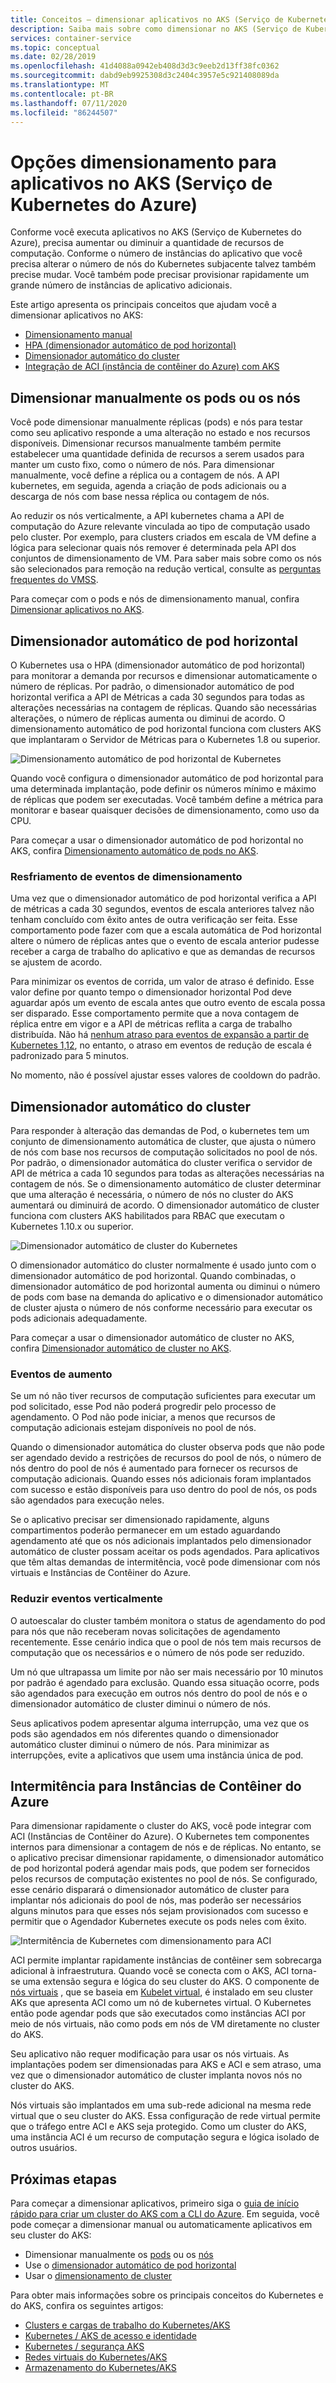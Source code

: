 ```yaml
---
title: Conceitos – dimensionar aplicativos no AKS (Serviço de Kubernetes do Azure)
description: Saiba mais sobre como dimensionar no AKS (Serviço de Kubernetes do Azure), incluindo dimensionador automático de pod horizontal, dimensionador automático do cluster e conector de Instâncias de Contêiner do Azure.
services: container-service
ms.topic: conceptual
ms.date: 02/28/2019
ms.openlocfilehash: 41d4088a0942eb408d3d3c9eeb2d13ff38fc0362
ms.sourcegitcommit: dabd9eb9925308d3c2404c3957e5c921408089da
ms.translationtype: MT
ms.contentlocale: pt-BR
ms.lasthandoff: 07/11/2020
ms.locfileid: "86244507"
---
```

# <a name="scaling-options-for-applications-in-azure-kubernetes-service-aks"></a>Opções dimensionamento para aplicativos no AKS (Serviço de Kubernetes do Azure)

Conforme você executa aplicativos no AKS (Serviço de Kubernetes do Azure), precisa aumentar ou diminuir a quantidade de recursos de computação. Conforme o número de instâncias do aplicativo que você precisa alterar o número de nós do Kubernetes subjacente talvez também precise mudar. Você também pode precisar provisionar rapidamente um grande número de instâncias de aplicativo adicionais.

Este artigo apresenta os principais conceitos que ajudam você a dimensionar aplicativos no AKS:

- [Dimensionamento manual](#manually-scale-pods-or-nodes)
- [HPA (dimensionador automático de pod horizontal)](#horizontal-pod-autoscaler)
- [Dimensionador automático do cluster](#cluster-autoscaler)
- [Integração de ACI (instância de contêiner do Azure) com AKS](#burst-to-azure-container-instances)

## <a name="manually-scale-pods-or-nodes"></a>Dimensionar manualmente os pods ou os nós

Você pode dimensionar manualmente réplicas (pods) e nós para testar como seu aplicativo responde a uma alteração no estado e nos recursos disponíveis. Dimensionar recursos manualmente também permite estabelecer uma quantidade definida de recursos a serem usados para manter um custo fixo, como o número de nós. Para dimensionar manualmente, você define a réplica ou a contagem de nós. A API kubernetes, em seguida, agenda a criação de pods adicionais ou a descarga de nós com base nessa réplica ou contagem de nós.

Ao reduzir os nós verticalmente, a API kubernetes chama a API de computação do Azure relevante vinculada ao tipo de computação usado pelo cluster. Por exemplo, para clusters criados em escala de VM define a lógica para selecionar quais nós remover é determinada pela API dos conjuntos de dimensionamento de VM. Para saber mais sobre como os nós são selecionados para remoção na redução vertical, consulte as [perguntas frequentes do VMSS](../virtual-machine-scale-sets/virtual-machine-scale-sets-faq.md#if-i-reduce-my-scale-set-capacity-from-20-to-15-which-vms-are-removed).

Para começar com o pods e nós de dimensionamento manual, confira [Dimensionar aplicativos no AKS][aks-scale].

## <a name="horizontal-pod-autoscaler"></a>Dimensionador automático de pod horizontal

O Kubernetes usa o HPA (dimensionador automático de pod horizontal) para monitorar a demanda por recursos e dimensionar automaticamente o número de réplicas. Por padrão, o dimensionador automático de pod horizontal verifica a API de Métricas a cada 30 segundos para todas as alterações necessárias na contagem de réplicas. Quando são necessárias alterações, o número de réplicas aumenta ou diminui de acordo. O dimensionamento automático de pod horizontal funciona com clusters AKS que implantaram o Servidor de Métricas para o Kubernetes 1.8 ou superior.

![Dimensionamento automático de pod horizontal de Kubernetes](media/concepts-scale/horizontal-pod-autoscaling.png)

Quando você configura o dimensionador automático de pod horizontal para uma determinada implantação, pode definir os números mínimo e máximo de réplicas que podem ser executadas. Você também define a métrica para monitorar e basear quaisquer decisões de dimensionamento, como uso da CPU.

Para começar a usar o dimensionador automático de pod horizontal no AKS, confira [Dimensionamento automático de pods no AKS][aks-hpa].

### <a name="cooldown-of-scaling-events"></a>Resfriamento de eventos de dimensionamento

Uma vez que o dimensionador automático de pod horizontal verifica a API de métricas a cada 30 segundos, eventos de escala anteriores talvez não tenham concluído com êxito antes de outra verificação ser feita. Esse comportamento pode fazer com que a escala automática de Pod horizontal altere o número de réplicas antes que o evento de escala anterior pudesse receber a carga de trabalho do aplicativo e que as demandas de recursos se ajustem de acordo.

Para minimizar os eventos de corrida, um valor de atraso é definido. Esse valor define por quanto tempo o dimensionador horizontal Pod deve aguardar após um evento de escala antes que outro evento de escala possa ser disparado. Esse comportamento permite que a nova contagem de réplica entre em vigor e a API de métricas reflita a carga de trabalho distribuída. Não há [nenhum atraso para eventos de expansão a partir de Kubernetes 1,12](https://kubernetes.io/docs/tasks/run-application/horizontal-pod-autoscale/#support-for-cooldown-delay), no entanto, o atraso em eventos de redução de escala é padronizado para 5 minutos.

No momento, não é possível ajustar esses valores de cooldown do padrão.

## <a name="cluster-autoscaler"></a>Dimensionador automático do cluster

Para responder à alteração das demandas de Pod, o kubernetes tem um conjunto de dimensionamento automática de cluster, que ajusta o número de nós com base nos recursos de computação solicitados no pool de nós. Por padrão, o dimensionador automática do cluster verifica o servidor de API de métrica a cada 10 segundos para todas as alterações necessárias na contagem de nós. Se o dimensionamento automático de cluster determinar que uma alteração é necessária, o número de nós no cluster do AKS aumentará ou diminuirá de acordo. O dimensionador automático de cluster funciona com clusters AKS habilitados para RBAC que executam o Kubernetes 1.10.x ou superior.

![Dimensionador automático de cluster do Kubernetes](media/concepts-scale/cluster-autoscaler.png)

O dimensionador automático do cluster normalmente é usado junto com o dimensionador automático de pod horizontal. Quando combinadas, o dimensionador automático de pod horizontal aumenta ou diminui o número de pods com base na demanda do aplicativo e o dimensionador automático de cluster ajusta o número de nós conforme necessário para executar os pods adicionais adequadamente.

Para começar a usar o dimensionador automático de cluster no AKS, confira [Dimensionador automático de cluster no AKS][aks-cluster-autoscaler].

### <a name="scale-up-events"></a>Eventos de aumento

Se um nó não tiver recursos de computação suficientes para executar um pod solicitado, esse Pod não poderá progredir pelo processo de agendamento. O Pod não pode iniciar, a menos que recursos de computação adicionais estejam disponíveis no pool de nós.

Quando o dimensionador automática do cluster observa pods que não pode ser agendado devido a restrições de recursos do pool de nós, o número de nós dentro do pool de nós é aumentado para fornecer os recursos de computação adicionais. Quando esses nós adicionais foram implantados com sucesso e estão disponíveis para uso dentro do pool de nós, os pods são agendados para execução neles.

Se o aplicativo precisar ser dimensionado rapidamente, alguns compartimentos poderão permanecer em um estado aguardando agendamento até que os nós adicionais implantados pelo dimensionador automático de cluster possam aceitar os pods agendados. Para aplicativos que têm altas demandas de intermitência, você pode dimensionar com nós virtuais e Instâncias de Contêiner do Azure.

### <a name="scale-down-events"></a>Reduzir eventos verticalmente

O autoescalar do cluster também monitora o status de agendamento do pod para nós que não receberam novas solicitações de agendamento recentemente. Esse cenário indica que o pool de nós tem mais recursos de computação que os necessários e o número de nós pode ser reduzido.

Um nó que ultrapassa um limite por não ser mais necessário por 10 minutos por padrão é agendado para exclusão. Quando essa situação ocorre, pods são agendados para execução em outros nós dentro do pool de nós e o dimensionador automático de cluster diminui o número de nós.

Seus aplicativos podem apresentar alguma interrupção, uma vez que os pods são agendados em nós diferentes quando o dimensionador automático cluster diminui o número de nós. Para minimizar as interrupções, evite a aplicativos que usem uma instância única de pod.

## <a name="burst-to-azure-container-instances"></a>Intermitência para Instâncias de Contêiner do Azure

Para dimensionar rapidamente o cluster do AKS, você pode integrar com ACI (Instâncias de Contêiner do Azure). O Kubernetes tem componentes internos para dimensionar a contagem de nós e de réplicas. No entanto, se o aplicativo precisar dimensionar rapidamente, o dimensionador automático de pod horizontal poderá agendar mais pods, que podem ser fornecidos pelos recursos de computação existentes no pool de nós. Se configurado, esse cenário disparará o dimensionador automático de cluster para implantar nós adicionais do pool de nós, mas poderão ser necessários alguns minutos para que esses nós sejam provisionados com sucesso e permitir que o Agendador Kubernetes execute os pods neles com êxito.

![Intermitência de Kubernetes com dimensionamento para ACI](media/concepts-scale/burst-scaling.png)

ACI permite implantar rapidamente instâncias de contêiner sem sobrecarga adicional à infraestrutura. Quando você se conecta com o AKS, ACI torna-se uma extensão segura e lógica do seu cluster do AKS. O componente de [nós virtuais][virtual-nodes-cli] , que se baseia em [Kubelet virtual][virtual-kubelet], é instalado em seu cluster AKs que apresenta ACI como um nó de kubernetes virtual. O Kubernetes então pode agendar pods que são executados como instâncias ACI por meio de nós virtuais, não como pods em nós de VM diretamente no cluster do AKS.

Seu aplicativo não requer modificação para usar os nós virtuais. As implantações podem ser dimensionadas para AKS e ACI e sem atraso, uma vez que o dimensionador automático de cluster implanta novos nós no cluster do AKS.

Nós virtuais são implantados em uma sub-rede adicional na mesma rede virtual que o seu cluster do AKS. Essa configuração de rede virtual permite que o tráfego entre ACI e AKS seja protegido. Como um cluster do AKS, uma instância ACI é um recurso de computação segura e lógica isolado de outros usuários.

## <a name="next-steps"></a>Próximas etapas

Para começar a dimensionar aplicativos, primeiro siga o [guia de início rápido para criar um cluster do AKS com a CLI do Azure][aks-quickstart]. Em seguida, você pode começar a dimensionar manual ou automaticamente aplicativos em seu cluster do AKS:

- Dimensionar manualmente os [pods][aks-manually-scale-pods] ou os [nós][aks-manually-scale-nodes]
- Use o [dimensionador automático de pod horizontal][aks-hpa]
- Usar o [dimensionamento de cluster][aks-cluster-autoscaler]

Para obter mais informações sobre os principais conceitos do Kubernetes e do AKS, confira os seguintes artigos:

- [Clusters e cargas de trabalho do Kubernetes/AKS][aks-concepts-clusters-workloads]
- [Kubernetes / AKS de acesso e identidade][aks-concepts-identity]
- [Kubernetes / segurança AKS][aks-concepts-security]
- [Redes virtuais do Kubernetes/AKS][aks-concepts-network]
- [Armazenamento do Kubernetes/AKS][aks-concepts-storage]

<!-- LINKS - external -->
[virtual-kubelet]: https://virtual-kubelet.io/

<!-- LINKS - internal -->
[aks-quickstart]: kubernetes-walkthrough.md
[aks-hpa]: tutorial-kubernetes-scale.md#autoscale-pods
[aks-scale]: tutorial-kubernetes-scale.md
[aks-manually-scale-pods]: tutorial-kubernetes-scale.md#manually-scale-pods
[aks-manually-scale-nodes]: tutorial-kubernetes-scale.md#manually-scale-aks-nodes
[aks-cluster-autoscaler]: ./cluster-autoscaler.md
[aks-concepts-clusters-workloads]: concepts-clusters-workloads.md
[aks-concepts-security]: concepts-security.md
[aks-concepts-storage]: concepts-storage.md
[aks-concepts-identity]: concepts-identity.md
[aks-concepts-network]: concepts-network.md
[virtual-nodes-cli]: virtual-nodes-cli.md

